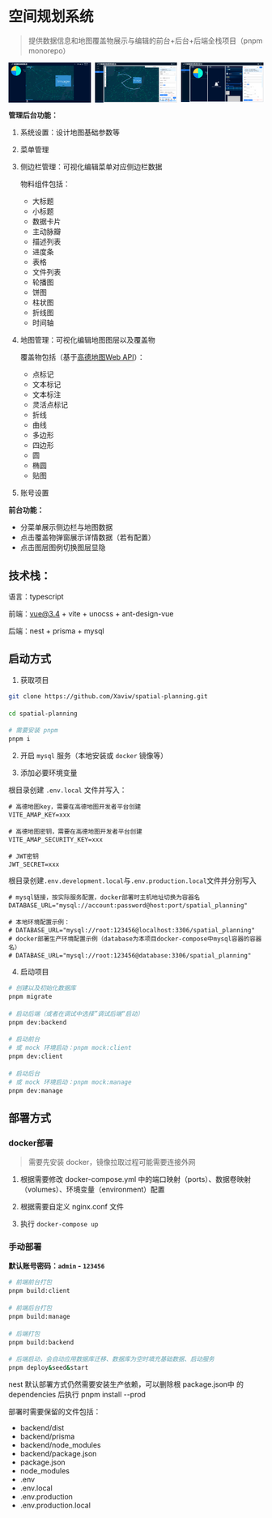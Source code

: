 # 空间规划系统

> 提供数据信息和地图覆盖物展示与编辑的前台+后台+后端全栈项目（pnpm monorepo）

<div style="display: grid; grid-template-columns: repeat(3, 1fr); gap: 8px;">
  <img src="./readme_images/client.png" alt="前台示例" />
  <img src="./readme_images/map-manage.png" alt="地图管理示例" />
  <img src="./readme_images/sider-manage.png" alt="侧边栏管理示例" />
</div>

**管理后台功能：**

1. 系统设置：设计地图基础参数等
2. 菜单管理
3. 侧边栏管理：可视化编辑菜单对应侧边栏数据

   物料组件包括：

   - 大标题
   - 小标题
   - 数据卡片
   - 主动脉瓣
   - 描述列表
   - 进度条
   - 表格
   - 文件列表
   - 轮播图
   - 饼图
   - 柱状图
   - 折线图
   - 时间轴

4. 地图管理：可视化编辑地图图层以及覆盖物

   覆盖物包括（基于[高德地图Web API](https://lbs.amap.com/api/javascript-api-v2/documentation)）：

   - 点标记
   - 文本标记
   - 文本标注
   - 灵活点标记
   - 折线
   - 曲线
   - 多边形
   - 四边形
   - 圆
   - 椭圆
   - 贴图

5. 账号设置

**前台功能：**

- 分菜单展示侧边栏与地图数据
- 点击覆盖物弹窗展示详情数据（若有配置）
- 点击图层图例切换图层显隐

## 技术栈：

语言：typescript

前端：vue@3.4 + vite + unocss + ant-design-vue

后端：nest + prisma + mysql

## 启动方式

1. 获取项目

```sh
git clone https://github.com/Xaviw/spatial-planning.git

cd spatial-planning

# 需要安装 pnpm
pnpm i
```

2. 开启 `mysql` 服务（本地安装或 `docker` 镜像等）

3. 添加必要环境变量

根目录创建 `.env.local` 文件并写入：

```
# 高德地图key，需要在高德地图开发者平台创建
VITE_AMAP_KEY=xxx

# 高德地图密钥，需要在高德地图开发者平台创建
VITE_AMAP_SECURITY_KEY=xxx

# JWT密钥
JWT_SECRET=xxx
```

根目录创建`.env.development.local`与`.env.production.local`文件并分别写入

```
# mysql链接，按实际服务配置，docker部署时主机地址切换为容器名
DATABASE_URL="mysql://account:password@host:port/spatial_planning"

# 本地环境配置示例：
# DATABASE_URL="mysql://root:123456@localhost:3306/spatial_planning"
# docker部署生产环境配置示例（database为本项目docker-compose中mysql容器的容器名）
# DATABASE_URL="mysql://root:123456@database:3306/spatial_planning"
```

4. 启动项目

```sh
# 创建以及初始化数据库
pnpm migrate

# 启动后端（或者在调试中选择”调试后端“启动）
pnpm dev:backend

# 启动前台
# 或 mock 环境启动：pnpm mock:client
pnpm dev:client

# 启动后台
# 或 mock 环境启动：pnpm mock:manage
pnpm dev:manage
```

## 部署方式

### docker部署

> 需要先安装 docker，镜像拉取过程可能需要连接外网

1. 根据需要修改 docker-compose.yml 中的端口映射（ports）、数据卷映射（volumes）、环境变量（environment）配置

2. 根据需要自定义 nginx.conf 文件

3. 执行 `docker-compose up`

### 手动部署

**默认账号密码：`admin` - `123456`**

```sh
# 前端前台打包
pnpm build:client

# 前端后台打包
pnpm build:manage

# 后端打包
pnpm build:backend

# 后端启动，会自动应用数据库迁移、数据库为空时填充基础数据、启动服务
pnpm deploy&seed&start
```

nest 默认部署方式仍然需要安装生产依赖，可以删除根 package.json中 的 dependencies 后执行 pnpm install --prod

部署时需要保留的文件包括：

- backend/dist
- backend/prisma
- backend/node_modules
- backend/package.json
- package.json
- node_modules
- .env
- .env.local
- .env.production
- .env.production.local
